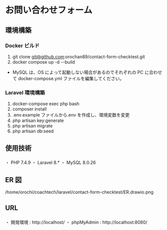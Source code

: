 # お問い合わせフォーム

## 環境構築

### Docker ビルド

1. git clone git@github.com:orochan89/contact-form-checktest.git
2. docker compose up -d --build

- MySQL は、OS によって起動しない場合があるのでそれぞれの PC に合わせて docker-compose.yml ファイルを編集してください。

### Laravel 環境構築

1. docker-compose exec php bash
2. composer install
3. .env.example ファイルから.env を作成し、環境変数を変更
4. php artisan key:generate
5. php artisan migrate
6. php artisan db:seed

## 使用技術

###

・ PHP 7.4.9
・ Laravel 8.\*
・ MySQL 8.0.26

## ER 図
/home/orochi/coachtech/laravel/contact-form-checktest/ER.drawio.png
## URL

###

・ 開発環境 : http://localhost/
・ phpMyAdmin : http://localhost:8080/
